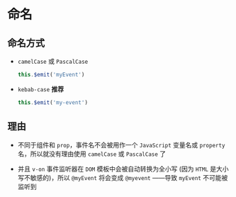# 命名

## 命名方式

- `camelCase` 或 `PascalCase`

    ```js
    this.$emit('myEvent')
    ```

- `kebab-case` **推荐**

    ```js
    this.$emit('my-event')
    ```

## 理由

- 不同于组件和 `prop`，事件名不会被用作一个 `JavaScript` 变量名或 `property` 名，所以就没有理由使用 `camelCase` 或 `PascalCase` 了

- 并且 `v-on` 事件监听器在 `DOM` 模板中会被自动转换为全小写 (因为 `HTML` 是大小写不敏感的)，所以 `@myEvent` 将会变成 `@myevent` ——导致 `myEvent` 不可能被监听到
